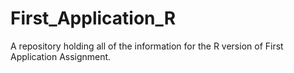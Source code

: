 # First_Application_R
A repository holding all of the information for the R version of First Application Assignment.
